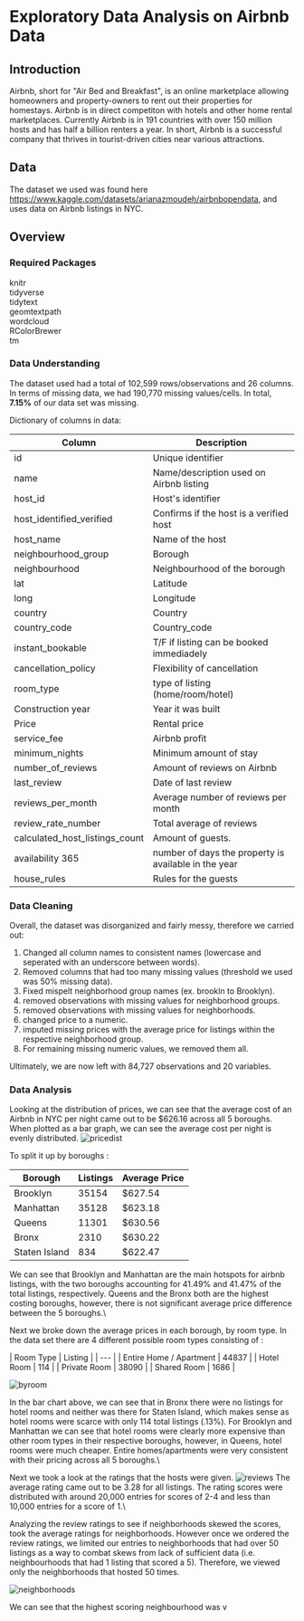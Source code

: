# Exploratory Data Analysis on Airbnb Data

## Introduction
Airbnb, short for "Air Bed and Breakfast", is an online marketplace allowing homeowners and property-owners to rent out their properties for homestays. Airbnb is in direct competiton with hotels and other home rental marketplaces. Currently Airbnb is in 191 countries with over 150 million hosts and has half a billion renters a year. In short, Airbnb is a successful company that thrives in tourist-driven cities near various attractions. 


## Data
The dataset we used was found here https://www.kaggle.com/datasets/arianazmoudeh/airbnbopendata, and uses data on Airbnb listings in NYC.

## Overview

### Required Packages
knitr\
tidyverse\
tidytext\
geomtextpath\
wordcloud\
RColorBrewer\
tm

### Data Understanding
The dataset used had a total of 102,599 rows/observations and 26 columns. In terms of missing data, we had 190,770 missing values/cells. In total, **7.15%** of our data set was missing. 

Dictionary of columns in data:

| Column | Description |
| ----- | ----- |
| id | Unique identifier |
| name | Name/description used on Airbnb listing |
| host_id | Host's identifier |
| host_identified_verified | Confirms if the host is a verified host |
| host_name | Name of the host |
| neighbourhood_group | Borough |
| neighbourhood |Neighbourhood of the borough |
| lat | Latitude |
| long | Longitude |
| country | Country |
| country_code | Country_code| 
| instant_bookable | T/F if listing can be booked immediadely |
| cancellation_policy | Flexibility of cancellation |
| room_type | type of listing (home/room/hotel) |
| Construction year | Year it was built |
| Price | Rental price |
| service_fee | Airbnb profit |
| minimum_nights | Minimum amount of stay |
| number_of_reviews | Amount of reviews on Airbnb |
| last_review | Date of last review |
| reviews_per_month | Average number of reviews per month |
| review_rate_number | Total average of reviews |
| calculated_host_listings_count | Amount of guests.
| availability 365 | number of days the property is available in the year |
| house_rules | Rules for the guests |



### Data Cleaning
Overall, the dataset was disorganized and fairly messy, therefore we carried out:

1) Changed all column names to consistent names (lowercase and seperated with an underscore between words).
2) Removed columns that had too many missing values (threshold we used was 50% missing data).
3) Fixed mispelt neighborhood group names (ex. brookln to Brooklyn).
4) removed observations with missing values for neighborhood groups.
5) removed observations with missing values for neighborhoods.
6) changed price to a numeric.
7) imputed missing prices with the average price for listings within the respective neighborhood group.
8) For remaining missing numeric values, we removed them all.

Ultimately, we are now left with 84,727 observations and 20 variables.

### Data Analysis

Looking at the distribution of prices, we can see that the average cost of an Airbnb in NYC per night came out to be $626.16 across all 5 boroughs. When plotted as a bar graph, we can see the average cost per night is evenly distributed. 
![pricedist](CustomerAnalysis_files/figure-gfm/unnamed-chunk-10-1.png)

To split it up by boroughs :

| Borough	| Listings | Average Price |
| --- | --- | --- |
| Brooklyn | 35154	| $627.54|
| Manhattan |	35128	| $623.18 |
| Queens |	11301	| $630.56 |
| Bronx	| 2310	| $630.22 |
| Staten Island	| 834 |	$622.47 |

We can see that Brooklyn and Manhattan are the main hotspots for airbnb listings, with the two boroughs accounting for 41.49% and 41.47% of the total listings, respectively. Queens and the Bronx both are the highest costing boroughs, however, there is not significant average price difference between the 5 boroughs.\

Next we broke down the average prices in each borough, by room type. In the data set there are 4 different possible room types consisting of :

| Room Type | Listing |
| --- |
| Entire Home / Apartment | 44837 | 
| Hotel Room | 114 |
| Private Room | 38090 |
| Shared Room | 1686 |

![byroom](CustomerAnalysis_files/figure-gfm/unnamed-chunk-11-1.png)

In the bar chart above, we can see that in Bronx there were no listings for hotel rooms and neither was there for Staten Island, which makes sense as hotel rooms were scarce with only 114 total listings (.13%). For Brooklyn and Manhattan we can see that hotel rooms were clearly more expensive than other room types in their respective boroughs, however, in Queens, hotel rooms were much cheaper. Entire homes/apartments were very consistent with their pricing across all 5 boroughs.\

Next we took a look at the ratings that the hosts were given. 
![reviews](CustomerAnalysis_files/figure-gfm/unnamed-chunk-12-1.png)
The average rating came out to be 3.28 for all listings. The rating scores were distributed with around 20,000 entries for scores of 2-4 and less than 10,000 entries for a score of 1.\

Analyzing the review ratings to see if neighborhoods skewed the scores, took the average ratings for neighborhoods. However once we ordered the review ratings, we limited our entries to neighborhoods that had over 50 listings as a way to combat skews from lack of sufficient data (i.e. neighbourhoods that had 1 listing that scored a 5). Therefore, we viewed only the neighborhoods that hosted 50 times. 

![neighborhoods](CustomerAnalysis_files/figure-gfm/unnamed-chunk-13-1.png)

We can see that the highest scoring neighbourhood was 
v
